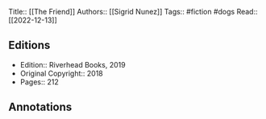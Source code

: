 Title:: [[The Friend]]
Authors:: [[Sigrid Nunez]]
Tags:: #fiction #dogs
Read:: [[2022-12-13]]

## Editions
- Edition:: Riverhead Books, 2019
- Original Copyright:: 2018
- Pages:: 212

## Annotations
